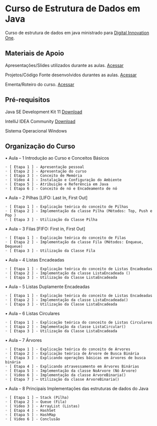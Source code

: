 # Curso de Estrutura de Dados em Java
Curso de estrutura de dados em java ministrado para [Digital Innovation One](http://digitalinnovation.one).

## Materiais de Apoio

Apresentações/Slides utilizados durante as aulas. [Acessar](https://github.com/jrdutra/estruturaDeDadosJavaDio/tree/main/apresentacoes)

Projetos/Código Fonte desenvolvidos durantes as aulas. [Acessar](https://github.com/jrdutra/estruturaDeDadosJavaDio/tree/main/projetos)

Ementa/Roteiro do curso. [Acessar]()

## Pré-requisitos

Java SE Development Kit 11 [Download](https://www.oracle.com/br/java/technologies/javase-jdk11-downloads.html)

IntelliJ IDEA Community [Download](https://www.jetbrains.com/pt-br/idea/download/#section=windows)

Sistema Operacional Windows

## Organização do Curso

• Aula – 1 Introdução ao Curso e Conceitos Básicos

    ◦ [ Etapa 1 ] - Apresentação pessoal
    ◦ [ Etapa 2 ] - Apresentação do curso
    ◦ [ Etapa 3 ] - Conceito de Memória
    ◦ [ Vídeo 4 ] - Instalação e Configuração do Ambiente
    ◦ [ Etapa 5 ] - Atribuição e Referência em Java
    ◦ [ Etapa 6 ] - Conceito de nó e Encadeamento de nó

• Aula – 2 Pilhas [LIFO: Last In, First Out]

    ◦ [ Etapa 1 ] - Explicação teórica do conceito de Pilhas
    ◦ [ Etapa 2 ] - Implementação da classe Pilha (Métodos: Top, Push e Pop )
    ◦ [ Etapa 3 ] - Utilização da Classe Pilha

• Aula – 3 Filas [FIFO: First in, First Out]

    ◦ [ Etapa 1 ] - Explicação teórica do conceito de Filas
    ◦ [ Etapa 2 ] - Implementação da classe Fila (Métodos: Enqueue, Dequeue)
    ◦ [ Etapa 3 ] - Utilização da Classe Fila

• Aula – 4 Listas Encadeadas

    ◦ [ Etapa 1 ] - Explicação teórica do conceito de Listas Encadeadas
    ◦ [ Etapa 2 ] - Implementação da classe ListaEncadeada ()
    ◦ [ Etapa 3 ] - Utilização da Classe ListaEncadeada

• Aula – 5 Listas Duplamente Encadeadas

    ◦ [ Etapa 1 ] - Explicação teórica do conceito de Listas Encadeadas
    ◦ [ Etapa 2 ] - Implementação da classe ListaEncadeada()
    ◦ [ Etapa 3 ] - Utilização da Classe ListaEncadeada

• Aula – 6 Listas Circulares

    ◦ [ Etapa 1 ] - Explicação teórica do conceito de Listas Circulares
    ◦ [ Etapa 2 ] - Implementação da classe ListaCircular()
    ◦ [ Etapa 3 ] - Utilização da Classe ListaEncadeada

• Aula – 7 Árvores

    ◦ [ Etapa 1 ] - Explicação teórica do conceito de Árvores
    ◦ [ Etapa 2 ] - Explicação teórica de Árvore de Busca Binária
    ◦ [ Etapa 3 ] - Explicando operações básicas em árvores de busca binária
    ◦ [ Etapa 4 ] - Explicando atravessamento em Árvores Binárias
    ◦ [ Etapa 5 ] - Implementação da classe NoArvore (Nó Árvore)
    ◦ [ Video 6 ] - Implementação da classe ArvoreBinaria()
    ◦ [ Etapa 7 ] – Utilização da classe ArvoreBinaria()

• Aula – 8 Principais Implementações das estruturas de dados do Java

    ◦ [ Etapa 1 ] – Stack (Pilha)
    ◦ [ Etapa 2 ] – Queue (Fila)
    ◦ [ Video 3 ] - ArrayList (Listas)
    ◦ [ Etapa 4 ] - HashSet
    ◦ [ Etapa 5 ] - HashMap 
    ◦ [ Video 6 ] - Conclusão